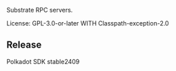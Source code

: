 Substrate RPC servers.

License: GPL-3.0-or-later WITH Classpath-exception-2.0


## Release

Polkadot SDK stable2409
